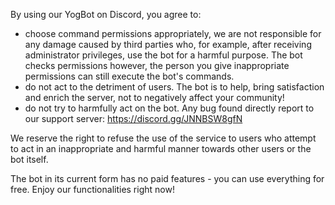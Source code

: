 By using our YogBot on Discord, you agree to:
- choose command permissions appropriately, we are not responsible for any damage caused by third parties who, for example, after receiving administrator privileges, use the bot for a harmful purpose. The bot checks permissions however, the person you give inappropriate permissions can still execute the bot's commands.
- do not act to the detriment of users. The bot is to help, bring satisfaction and enrich the server, not to negatively affect your community!
- do not try to harmfully act on the bot. Any bug found directly report to our support server: https://discord.gg/JNNBSW8gfN

We reserve the right to refuse the use of the service to users who attempt to act in an inappropriate and harmful manner towards other users or the bot itself.

The bot in its current form has no paid features - you can use everything for free. 
Enjoy our functionalities right now!
